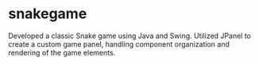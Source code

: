 # snakegame
Developed a classic Snake game using Java and Swing. Utilized JPanel to create a custom game panel, handling component organization and rendering of the game elements.
